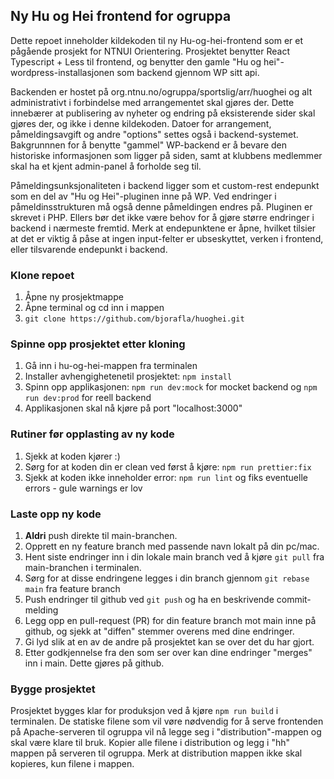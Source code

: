 ## Ny Hu og Hei frontend for ogruppa
Dette repoet inneholder kildekoden til ny Hu-og-hei-frontend som er et pågående prosjekt for NTNUI Orientering. Prosjektet benytter React Typescript + Less til frontend, og benytter den gamle "Hu og hei"-wordpress-installasjonen som backend gjennom WP sitt api. 

Backenden er hostet på org.ntnu.no/ogruppa/sportslig/arr/huoghei og alt administrativt i forbindelse med arrangementet skal gjøres der. Dette innebærer at publisering av nyheter og endring på eksisterende sider skal gjøres der, og ikke i denne kildekoden. Datoer for arrangement, påmeldingsavgift og andre "options" settes også i backend-systemet. Bakgrunnnen for å benytte "gammel" WP-backend er å bevare den historiske informasjonen som ligger på siden, samt at klubbens medlemmer skal ha et kjent admin-panel å forholde seg til.

Påmeldingsunksjonaliteten i backend ligger som et custom-rest endepunkt som en del av "Hu og Hei"-pluginen inne på WP. Ved endringer i påmeldinsstrukturen må også denne påmeldingen endres på. Pluginen er skrevet i PHP. Ellers bør det ikke være behov for å gjøre større endringer i backend i nærmeste fremtid. Merk at endepunktene er åpne, hvilket tilsier at det er viktig å påse at ingen input-felter er ubseskyttet, verken i frontend, eller tilsvarende endepunkt i backend. 

### **Klone repoet**

1. Åpne ny prosjektmappe
2. Åpne terminal og cd inn i mappen
3. `git clone https://github.com/bjorafla/huoghei.git`


### **Spinne opp prosjektet etter kloning**

1. Gå inn i hu-og-hei-mappen fra terminalen
2. Installer avhengighetenetil prosjektet: `npm install`
3. Spinn opp applikasjonen: `npm run dev:mock` for mocket backend og `npm run dev:prod` for reell backend 
4. Applikasjonen skal nå kjøre på port "localhost:3000"


### **Rutiner før opplasting av ny kode**

1. Sjekk at koden kjører :)
2. Sørg for at koden din er clean ved først å kjøre: `npm run prettier:fix`
3. Sjekk at koden ikke inneholder error: `npm run lint` og fiks eventuelle errors - gule warnings er lov


### **Laste opp ny kode**

1. **Aldri** push direkte til main-branchen. 
2. Opprett en ny feature branch med passende navn lokalt på din pc/mac.
3. Hent siste endringer inn i din lokale main branch ved å kjøre `git pull` fra main-branchen i terminalen.
4. Sørg for at disse endringene legges i din branch gjennom `git rebase main` fra feature branch
5. Push endringer til github ved `git push` og ha en beskrivende commit-melding
6. Legg opp en pull-request (PR) for din feature branch mot main inne på github, og sjekk at "diffen" stemmer overens med dine endringer.
7. Gi lyd slik at en av de andre på prosjektet kan se over det du har gjort.
8. Etter godkjennelse fra den som ser over kan dine endringer "merges" inn i main. Dette gjøres på github.



### **Bygge prosjektet**

Prosjektet bygges klar for produksjon ved å kjøre `npm run build` i terminalen. De statiske filene som vil vøre nødvendig for å serve frontenden på Apache-serveren til ogruppa vil nå legge seg i "distribution"-mappen og skal være klare til bruk. Kopier alle filene i distribution og legg i "hh" mappen på serveren til ogruppa. Merk at distribution mappen ikke skal kopieres, kun filene i mappen.
